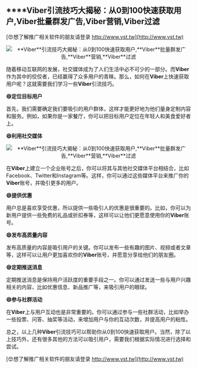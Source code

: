 ## ****Viber**引流技巧大揭秘：从0到100快速获取用户,**Viber**批量群发广告,**Viber**营销,**Viber**过滤**

[😍想了解推广相关软件的朋友请登录 http://www.vst.tw](http://www.vst.tw)

 <center><img src="https://vst.tw/MP4/tuiguang/png/0.png" alt="**Viber**引流技巧大揭秘：从0到100快速获取用户,**Viber**批量群发广告,**Viber**营销,**Viber**过滤"></center>

随着移动互联网的发展，社交媒体成为了人们生活中必不可少的一部分。而**Viber**作为其中的佼佼者，已经赢得了众多用户的青睐。那么，如何在**Viber**上快速获取用户呢？这就需要我们学习一些**Viber**引流技巧。

**😄定位目标用户**

首先，我们需要确定我们要吸引的用户群体，这样才能更好地为他们量身定制内容和服务。例如，如果你是一家餐厅，你可以把目标用户定位在年轻人和美食爱好者上。

**😄利用社交媒体**

 <center><img src="https://vst.tw/MP4/tuiguang/png/6.png" alt="**Viber**引流技巧大揭秘：从0到100快速获取用户,**Viber**批量群发广告,**Viber**营销,**Viber**过滤"></center>

在**Viber**上建立一个企业账号之后，你可以将其与其他社交媒体平台相结合，比如Facebook、Twitter和Instagram等。这样，你可以通过这些媒体平台来推广你的**Viber**账号，并吸引更多的用户。

**😄提供优惠**

用户总是喜欢享受优惠，所以提供一些吸引人的优惠是很重要的。比如，你可以为新用户提供一些免费的礼品或折扣券等，这样可以让他们更愿意使用你的**Viber**账号。

**😄发布高质量内容**

发布高质量的内容是吸引用户的关键。你可以发布一些有趣的图片、视频或者文章等，这样可以让用户更加喜欢你的**Viber**账号，并愿意分享给他们的朋友圈。

**😄定期推送消息**

定期推送消息是保持用户活跃度的重要手段之一。你可以通过发送一些与用户兴趣相关的内容，比如优惠信息、新品推广等，来吸引用户的眼球。

**😄参与社群活动**

在**Viber**上与用户互动也是非常重要的。你可以通过参与一些社群活动，比如举办一些投票、问答、抽奖等活动，来增加用户与你的互动次数，并提高用户的粘性。

总之，以上几种**Viber**引流技巧可以帮助你从0到100快速获取用户。当然，除了以上技巧外，还有很多其他的方法可以吸引用户，需要我们根据实际情况进行选择和尝试。

[😍想了解推广相关软件的朋友请登录 http://www.vst.tw](http://www.vst.tw)



